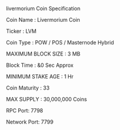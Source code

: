 livermorium Coin Specification

Coin Name : Livermorium Coin

Ticker : LVM

Coin Type :  POW / POS / Masternode Hybrid

MAXIMUM BLOCK SIZE : 3 MB

Block Time : &0 Sec Approx

MINIMUM STAKE AGE : 1 Hr

Coin Maturity : 33

MAX SUPPLY : 30,000,000 Coins

RPC Port: 7798

Network Port: 7799
